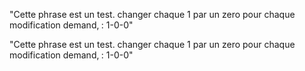 
"Cette phrase est un test. changer chaque 1 par un zero pour chaque modification demand‚ : 1-0-0"

"Cette phrase est un test. changer chaque 1 par un zero pour chaque modification demand‚ : 1-0-0"

